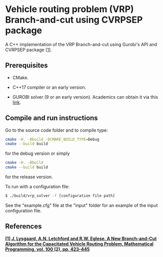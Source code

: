 # Vehicle routing problem (VRP) Branch-and-cut using CVRPSEP package

A C++ implementation of the VRP Branch-and-cut using Gurobi's API and CVRPSEP package [[1](#references)].

## Prerequisites

* CMake.

* C++17 compiler or an early version.

* GUROBI solver (9 or an early version). Academics can obtain it via this [link](https://www.gurobi.com/downloads/gurobi-optimizer-eula/#Reg "Gurobi's register page").

## Compile and run instructions

Go to the source code folder and to compile type:

```sh
cmake -H. -Bbuild -DCMAKE_BUILD_TYPE=Debug
cmake --build build
```

for the debug version or simply

```sh
cmake -H. -Bbuild
cmake --build build
```

for the release version.

To run with a configuration file:

```sh
$ ./build/vrp_solver -f [configuration file path]
```

See the "example.cfg" file at the "input" folder for an example of the input configuration file.

## References

**[\[1\] J. Lysgaard, A.N. Letchford and R.W. Eglese. A New Branch-and-Cut Algorithm for the Capacitated Vehicle Routing Problem, Mathematical Programming, vol. 100 (2), pp. 423-445](https://pubsonline.informs.org/doi/10.1287/trsc.1060.0188)**